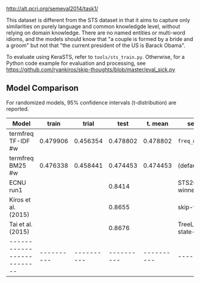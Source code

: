 http://alt.qcri.org/semeval2014/task1/

This dataset is different from the STS dataset in that it aims to capture
only similarities on purely language and common knowledgde level, without
relying on domain knowledge.  There are no named entities or multi-word
idioms, and the models should know that "a couple is formed by a bride
and a groom" but not that "the current president of the US is Barack Obama".

To evaluate using KeraSTS, refer to ``tools/sts_train.py``.
Otherwise, for a Python code example for evaluation and processing, see
https://github.com/ryankiros/skip-thoughts/blob/master/eval_sick.py

Model Comparison
----------------

For randomized models, 95% confidence intervals (t-distribution) are reported.

| Model                    | train    | trial    | test     | t. mean  | settings
|--------------------------|----------|----------|----------|----------|---------
| termfreq TF-IDF #w       | 0.479906 | 0.456354 | 0.478802 | 0.478802 | ``freq_mode='tf'``
| termfreq BM25 #w         | 0.476338 | 0.458441 | 0.474453 | 0.474453 | (defaults)
| ECNU run1                |          |          | 0.8414   |          | STS2014 winner
| Kiros et al. (2015)      |          |          | 0.8655   |          | skip-thoughts
| Tai et al. (2015)        |          |          | 0.8676   |          | TreeLSTM; state-of-art
|--------------------------|----------|----------|----------|----------|---------
